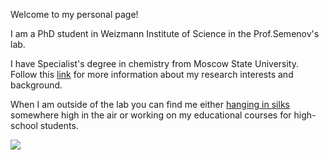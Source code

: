 





Welcome to my personal page!

I am a PhD student in Weizmann Institute of Science in the Prof.Semenov's lab. 

I have Specialist's degree in chemistry from Moscow State University. Follow this [link](research.md) for more information about my research interests and background. 

When I am outside of the lab you can find me either [hanging in silks](silks.jpg) somewhere high in the air or working on my educational courses for high-school students.

![](https://www.onepointesolutions.com/wp-content/uploads/2022/05/5-Types-of-Chemistry.jpg)

